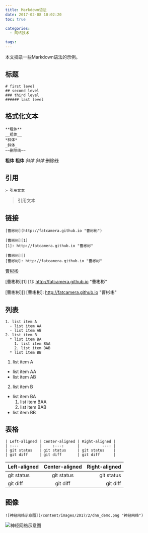 ```yaml
---
title: Markdown语法
date: 2017-02-08 10:02:20
toc: true

categories:
  - 网络技术

tags:
---
```


本文摘录一些Markdown语法的示例。

<!--more-->

## 标题

```
# first level
## second level
### third level
###### last level
```

## 格式化文本

```
**粗体**
__粗体__
*斜体*
_斜体_
~~删除线~~
```

**粗体**
__粗体__
*斜体*
_斜体_
~~删除线~~

## 引用

```
> 引用文本
```

> 引用文本

## 链接

```
[曹彬彬](http://fatcamera.github.io "曹彬彬")

[曹彬彬][1]
[1]: http://fatcamera.github.io "曹彬彬"

[曹彬彬][]
[曹彬彬]: http://fatcamera.github.io "曹彬彬"
```

[曹彬彬](http://fatcamera.github.io "曹彬彬")

[曹彬彬][1]
[1]: http://fatcamera.github.io "曹彬彬"

[曹彬彬][]
[曹彬彬]: http://fatcamera.github.io "曹彬彬"

## 列表

```
1. list item A
  - list item AA
  - list item AB
2. list item B
  * list item BA
    1. list item BAA
    2. list item BAB
  * list item BB
```

1. list item A
  - list item AA
  - list item AB
2. list item B
  * list item BA
    1. list item BAA
    2. list item BAB
  * list item BB

## 表格

```
| Left-aligned | Center-aligned | Right-aligned |
| :---         |     :---:      |          ---: |
| git status   | git status     | git status    |
| git diff     | git diff       | git diff      |
```

| Left-aligned | Center-aligned | Right-aligned |
| :---         |     :---:      |          ---: |
| git status   | git status     | git status    |
| git diff     | git diff       | git diff      |

## 图像

```
![神经网络示意图](/content/images/2017/2/dnn_demo.png "神经网络")
```

![神经网络示意图](/content/images/2017/2/dnn_demo.png "神经网络")
